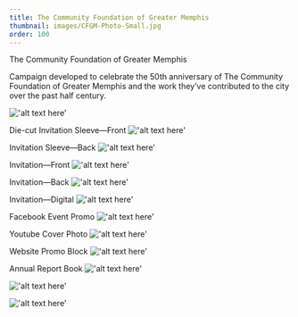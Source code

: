 ```yaml
---
title: The Community Foundation of Greater Memphis
thumbnail: images/CFGM-Photo-Small.jpg 
order: 100
---
```


The Community Foundation of Greater Memphis

Campaign developed to celebrate the 50th anniversary of The Community Foundation of Greater Memphis and the work they’ve contributed to the city over the past half century. 

!['alt text here'](images/CFGM-Photo-Small.jpg)

Die-cut Invitation Sleeve—Front
!['alt text here'](images/CFGM-InviteSleeve-Front-Small.jpg)

Invitation Sleeve—Back
!['alt text here'](images/CFGM-InviteSleeve-Back-Small.jpg)

Invitation—Front
!['alt text here'](images/CFGM-Invite-Front-Small.jpg)

Invitation—Back
!['alt text here'](images/CFGM-Invite-Back-Small.jpg)

Invitation—Digital
!['alt text here'](images/CFGM-DigInvite-Small.jpg)

Facebook Event Promo
!['alt text here'](images/CFGM-Facebook-Small.jpg)

Youtube Cover Photo
!['alt text here'](images/CFGM-YouTube-Small.jpg)

Website Promo Block
!['alt text here'](images/CFGM-Promo-Small.jpg)

Annual Report Book
!['alt text here'](images/CFGM-AR-Cover-Small.jpg)

!['alt text here'](images/CFGM-AR-Spread1-Small.jpg)

!['alt text here'](images/CFGM-AR-Spread2-Small.jpg)
